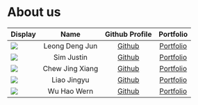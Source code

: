 # About us

Display | Name | Github Profile | Portfolio 
--------|:----:|:--------------:|:---------:
![](https://via.placeholder.com/100.png?text=Photo) | Leong Deng Jun | [Github](https://github.com/djleong01) | [Portfolio](docs/team/johndoe.md)
![](https://via.placeholder.com/100.png?text=Photo) | Sim Justin | [Github](https://github.com/1simjustin) | [Portfolio](docs/team/johndoe.md)
![](https://via.placeholder.com/100.png?text=Photo) | Chew Jing Xiang | [Github](https://github.com/jing-xiang) | [Portfolio](docs/team/johndoe.md)
![](https://via.placeholder.com/100.png?text=Photo) | Liao Jingyu | [Github](https://github.com/FeathersRe) | [Portfolio](docs/team/johndoe.md)
![](https://via.placeholder.com/100.png?text=Photo) | Wu Hao Wern | [Github](https://github.com/haowern98) | [Portfolio](docs/team/johndoe.md)